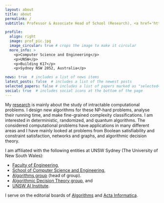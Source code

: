 ```yaml
---
layout: about
title: about
permalink: /
subtitle: Professor & Associate Head of School (Research), <a href='http://www.unsw.edu.au/'>UNSW Sydney</a>

profile:
  align: right
  image: prof_pic.jpg
  image_circular: true # crops the image to make it circular
  more_info: >
    <p>Computer Science and Engineering</p>
    <p>UNSW</p>
    <p>Building K17</p>
    <p>Sydney NSW 2052, Australia</p>

news: true  # includes a list of news items
latest_posts: false  # includes a list of the newest posts
selected_papers: false # includes a list of papers marked as "selected={true}"
social: true  # includes social icons at the bottom of the page
---
```


My [research](/research/) is mainly about the study of intractable computational problems. I design new algorithms for these NP-hard problems, analyse their running time, and make fine-grained complexity classifications. I am interested in deterministic, randomized, and quantum algorithms. The considered computational problems have applications in many different areas and I have mainly looked at problems from Boolean satisfiability and constraint satisfaction, networks and graphs, and algorithmic decision theory. 

I am affiliated with the following entities at UNSW Sydney (The University of New South Wales):
* [Faculty of Engineering](https://www.unsw.edu.au/engineering),
* [School of Computer Science and Engineering](https://www.engineering.unsw.edu.au/computer-science-engineering/),
* [Algorithms group](https://www.unsw.edu.au/engineering/our-schools/computer-science-and-engineering/our-research/research-groups/algorithms) (head of group).
* [Algorithmic Decision Theory group](https://www.unsw.edu.au/engineering/our-schools/computer-science-and-engineering/our-research/research-groups/algorithmic-decision-theory), and
* [UNSW AI Institute](https://www.unsw.edu.au/engineering/our-research/research-centres-institutes/unsw-ai).

I serve on the editorial boards of [Algorithms](http://www.mdpi.com/journal/algorithms) and [Acta Informatica](https://www.springer.com/journal/236).
